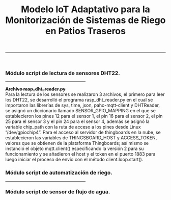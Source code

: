 <h1 align="center">Modelo IoT Adaptativo para la Monitorización de Sistemas de Riego en Patios Traseros</h1>
<br/>
<hr>
<br/>

<h3>Módulo script de lectura de sensores DHT22.</h3>
<hr width=50% />
<b><s>Archivo rasp_dht_reader.py</s></b>

<br/>
Para la lectura de los sensores se realizaron 3 archivos, el primero para leer los DHT22, se desarrolló el programa rasp_dht_reader.py en el cual se importaron las librerías de sys, time, json, paho-mqtt-client y DHTReader, se asignó un diccionario llamado SENSOR_GPIO_MAPPING en el que se establecieron los pines 12 para el sensor 1, el pin 16 para el sensor 2, el pin 25 para el sensor 3 y el pin 24 para el sensor 4, además se asignó la variable chip_path con la ruta de acceso a los pines desde Linux “/dev/gpiochip4”.
Para el acceso al servidor de thingboards en la nube, se establecieron las variables de THINGSBOARD_HOST y ACCESS_TOKEN, valores que se obtienen de la plataforma Thingboards; así mismo se instanció el objeto mqtt.client() especificando la versión 2 para su funcionamiento y se añadieron el host y el token en el puerto 1883 para luego iniciar el proceso de envío con el método client.loop.start().


<h3>Módulo script de automatización de riego.</h3>
<hr width=50% />
<h3>Módulo script de sensor de flujo de agua.</h3>
